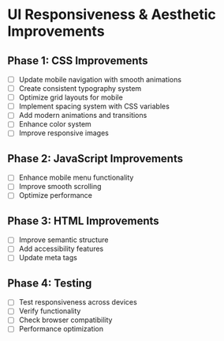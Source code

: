 # UI Responsiveness & Aesthetic Improvements

## Phase 1: CSS Improvements
- [ ] Update mobile navigation with smooth animations
- [ ] Create consistent typography system
- [ ] Optimize grid layouts for mobile
- [ ] Implement spacing system with CSS variables
- [ ] Add modern animations and transitions
- [ ] Enhance color system
- [ ] Improve responsive images

## Phase 2: JavaScript Improvements
- [ ] Enhance mobile menu functionality
- [ ] Improve smooth scrolling
- [ ] Optimize performance

## Phase 3: HTML Improvements
- [ ] Improve semantic structure
- [ ] Add accessibility features
- [ ] Update meta tags

## Phase 4: Testing
- [ ] Test responsiveness across devices
- [ ] Verify functionality
- [ ] Check browser compatibility
- [ ] Performance optimization
